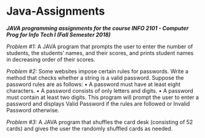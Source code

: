 # Java-Assignments
_**JAVA programming assignments for the course INFO 2101 - Computer Prog for Info Tech I (Fall Semester 2018)**_

_Problem #1:_ A JAVA program that prompts the user to enter the number of students, the
students’ names, and their scores, and prints student names in decreasing order of
their scores.

_Problem #2:_ Some websites impose certain rules for passwords. Write a method that checks
whether a string is a valid password. Suppose the password rules are as follows:
• A password must have at least eight characters.
• A password consists of only letters and digits.
• A password must contain at least two digits.
This program will prompt the user to enter a password and displays Valid
Password if the rules are followed or Invalid Password otherwise.

_Problem #3:_ A JAVA program that shuffles the card desk (consisting of 52 cards) and gives the user the randomly shuffled cards as needed.
